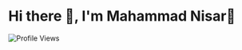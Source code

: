 # Hi there 👋, I'm Mahammad Nisar👋

![Profile Views](https://komarev.com/ghpvc/?username=prathikbsgowda&style=flat-square)




